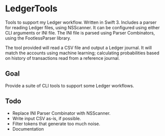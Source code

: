 # LedgerTools
Tools to support my Ledger workflow. Written in Swift 3. Includes a parser
for reading Ledger files, using NSScanner. It can be configured using either CLI arguments or INI file. The INI file is parsed using Parser Combinators, using the FootlessParser library.

The tool provided will read a CSV file and output a Ledger journal. It will match the accounts using machine learning; calculating probabilities based on history of transactions read from a reference journal.

## Goal
Provide a suite of CLI tools to support some Ledger workflows.

## Todo
* Replace INI Parser Combinator with NSScanner.
* Write input CSV as-is, if possible.
* Filter tokens that generate too much noise.
* Documentation
